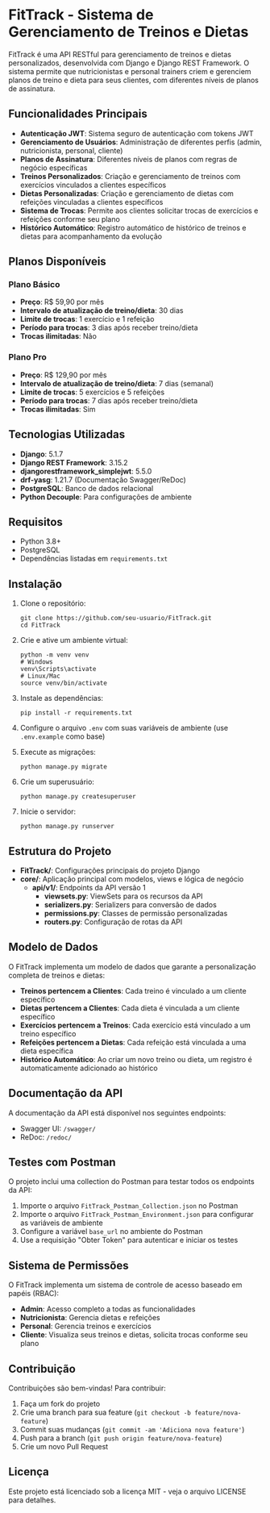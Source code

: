# FitTrack - Sistema de Gerenciamento de Treinos e Dietas

FitTrack é uma API RESTful para gerenciamento de treinos e dietas personalizados, desenvolvida com Django e Django REST Framework. O sistema permite que nutricionistas e personal trainers criem e gerenciem planos de treino e dieta para seus clientes, com diferentes níveis de planos de assinatura.

## Funcionalidades Principais

- **Autenticação JWT**: Sistema seguro de autenticação com tokens JWT
- **Gerenciamento de Usuários**: Administração de diferentes perfis (admin, nutricionista, personal, cliente)
- **Planos de Assinatura**: Diferentes níveis de planos com regras de negócio específicas
- **Treinos Personalizados**: Criação e gerenciamento de treinos com exercícios vinculados a clientes específicos
- **Dietas Personalizadas**: Criação e gerenciamento de dietas com refeições vinculadas a clientes específicos
- **Sistema de Trocas**: Permite aos clientes solicitar trocas de exercícios e refeições conforme seu plano
- **Histórico Automático**: Registro automático de histórico de treinos e dietas para acompanhamento da evolução

## Planos Disponíveis

### Plano Básico
- **Preço**: R$ 59,90 por mês
- **Intervalo de atualização de treino/dieta**: 30 dias
- **Limite de trocas**: 1 exercício e 1 refeição
- **Período para trocas**: 3 dias após receber treino/dieta
- **Trocas ilimitadas**: Não

### Plano Pro
- **Preço**: R$ 129,90 por mês
- **Intervalo de atualização de treino/dieta**: 7 dias (semanal)
- **Limite de trocas**: 5 exercícios e 5 refeições
- **Período para trocas**: 7 dias após receber treino/dieta
- **Trocas ilimitadas**: Sim

## Tecnologias Utilizadas

- **Django**: 5.1.7
- **Django REST Framework**: 3.15.2
- **djangorestframework_simplejwt**: 5.5.0
- **drf-yasg**: 1.21.7 (Documentação Swagger/ReDoc)
- **PostgreSQL**: Banco de dados relacional
- **Python Decouple**: Para configurações de ambiente

## Requisitos

- Python 3.8+
- PostgreSQL
- Dependências listadas em `requirements.txt`

## Instalação

1. Clone o repositório:
   ```
   git clone https://github.com/seu-usuario/FitTrack.git
   cd FitTrack
   ```

2. Crie e ative um ambiente virtual:
   ```
   python -m venv venv
   # Windows
   venv\Scripts\activate
   # Linux/Mac
   source venv/bin/activate
   ```

3. Instale as dependências:
   ```
   pip install -r requirements.txt
   ```

4. Configure o arquivo `.env` com suas variáveis de ambiente (use `.env.example` como base)

5. Execute as migrações:
   ```
   python manage.py migrate
   ```

6. Crie um superusuário:
   ```
   python manage.py createsuperuser
   ```

7. Inicie o servidor:
   ```
   python manage.py runserver
   ```

## Estrutura do Projeto

- **FitTrack/**: Configurações principais do projeto Django
- **core/**: Aplicação principal com modelos, views e lógica de negócio
  - **api/v1/**: Endpoints da API versão 1
    - **viewsets.py**: ViewSets para os recursos da API
    - **serializers.py**: Serializers para conversão de dados
    - **permissions.py**: Classes de permissão personalizadas
    - **routers.py**: Configuração de rotas da API

## Modelo de Dados

O FitTrack implementa um modelo de dados que garante a personalização completa de treinos e dietas:

- **Treinos pertencem a Clientes**: Cada treino é vinculado a um cliente específico
- **Dietas pertencem a Clientes**: Cada dieta é vinculada a um cliente específico
- **Exercícios pertencem a Treinos**: Cada exercício está vinculado a um treino específico
- **Refeições pertencem a Dietas**: Cada refeição está vinculada a uma dieta específica
- **Histórico Automático**: Ao criar um novo treino ou dieta, um registro é automaticamente adicionado ao histórico

## Documentação da API

A documentação da API está disponível nos seguintes endpoints:

- Swagger UI: `/swagger/`
- ReDoc: `/redoc/`

## Testes com Postman

O projeto inclui uma collection do Postman para testar todos os endpoints da API:

1. Importe o arquivo `FitTrack_Postman_Collection.json` no Postman
2. Importe o arquivo `FitTrack_Postman_Environment.json` para configurar as variáveis de ambiente
3. Configure a variável `base_url` no ambiente do Postman
4. Use a requisição "Obter Token" para autenticar e iniciar os testes

## Sistema de Permissões

O FitTrack implementa um sistema de controle de acesso baseado em papéis (RBAC):

- **Admin**: Acesso completo a todas as funcionalidades
- **Nutricionista**: Gerencia dietas e refeições
- **Personal**: Gerencia treinos e exercícios
- **Cliente**: Visualiza seus treinos e dietas, solicita trocas conforme seu plano

## Contribuição

Contribuições são bem-vindas! Para contribuir:

1. Faça um fork do projeto
2. Crie uma branch para sua feature (`git checkout -b feature/nova-feature`)
3. Commit suas mudanças (`git commit -am 'Adiciona nova feature'`)
4. Push para a branch (`git push origin feature/nova-feature`)
5. Crie um novo Pull Request

## Licença

Este projeto está licenciado sob a licença MIT - veja o arquivo LICENSE para detalhes.
